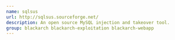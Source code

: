 ```yaml
---
name: sqlsus
url: http://sqlsus.sourceforge.net/
description: An open source MySQL injection and takeover tool.
group: blackarch blackarch-exploitation blackarch-webapp
---
```

